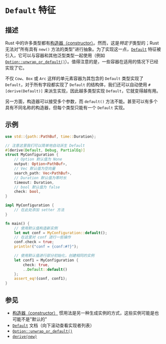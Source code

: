 # `Default` 特征

## 描述

Rust 中的许多类型都有[构造器（constructor）][constructor]。然而，这是*特定于*类型的；Rust 无法对"所有具有 `new()` 方法的类型"进行抽象。为了实现这一点，[`Default`] 特征被引入，它可以与容器和其他泛型类型一起使用（例如 [`Option::unwrap_or_default()`]）。值得注意的是，一些容器在适用的情况下已经实现了它。

不仅 `Cow`、`Box` 或 `Arc` 这样的单元素容器为其包含的 `Default` 类型实现了 `Default`，对于所有字段都实现了 `Default` 的结构体，我们还可以自动使用 `#[derive(Default)]` 来派生实现，因此越多类型实现 `Default`，它就变得越有用。

另一方面，构造器可以接受多个参数，而 `default()` 方法不能。甚至可以有多个具有不同名称的构造器，但每个类型只能有一个 `Default` 实现。

## 示例

```rust
use std::{path::PathBuf, time::Duration};

// 注意这里我们可以简单地自动派生 Default
#[derive(Default, Debug, PartialEq)]
struct MyConfiguration {
    // Option 默认值为 None
    output: Option<PathBuf>,
    // Vec 默认值为空向量
    search_path: Vec<PathBuf>,
    // Duration 默认值为零时长
    timeout: Duration,
    // bool 默认值为 false
    check: bool,
}

impl MyConfiguration {
    // 在此处添加 setter 方法
}

fn main() {
    // 使用默认值构造新实例
    let mut conf = MyConfiguration::default();
    // 在这里对 conf 进行一些操作
    conf.check = true;
    println!("conf = {conf:#?}");

    // 使用默认值进行部分初始化，创建相同的实例
    let conf1 = MyConfiguration {
        check: true,
        ..Default::default()
    };
    assert_eq!(conf, conf1);
}
```

## 参见

- [构造器（constructor）][constructor] 惯用法是另一种生成实例的方式，这些实例可能是也可能不是"默认的"
- [`Default`] 文档（向下滚动查看实现者列表）
- [`Option::unwrap_or_default()`]
- [`derive(new)`]

[constructor]: ctor.md
[`Default`]: https://doc.rust-lang.org/stable/std/default/trait.Default.html
[`Option::unwrap_or_default()`]: https://doc.rust-lang.org/stable/std/option/enum.Option.html#method.unwrap_or_default
[`derive(new)`]: https://crates.io/crates/derive-new/
